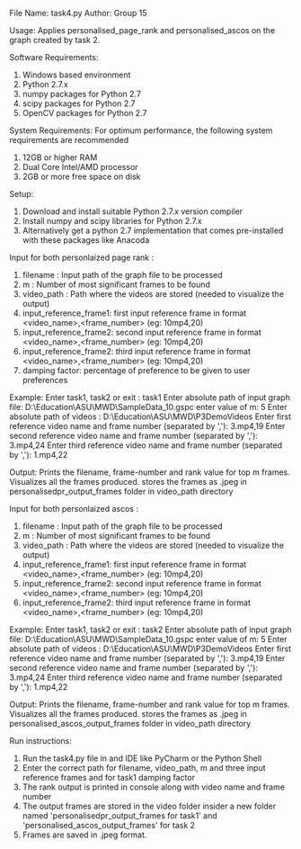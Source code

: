 File Name: task4.py
Author: Group 15

Usage: Applies personalised_page_rank and personalised_ascos on the graph created by task 2.

Software Requirements:
  1. Windows based environment
  2. Python 2.7.x
  3. numpy packages for Python 2.7
  4. scipy packages for Python 2.7
  5. OpenCV packages for Python 2.7


System Requirements:
For optimum performance, the following system requirements are recommended
  1. 12GB or higher RAM
  2. Dual Core Intel/AMD processor
  3. 2GB or more free space on disk

Setup:
  1. Download and install suitable Python 2.7.x   version compiler
  2. Install numpy and scipy libraries for Python 2.7.x
  3. Alternatively get a python 2.7 implementation that comes pre-installed with these packages like Anacoda

Input for both personlaized page rank :
1. filename : Input path of the graph file to be processed
2. m : Number of most significant frames to be found
3. video_path : Path where the videos are stored (needed to visualize the output)
4. input_reference_frame1: first input reference frame in format <video_name>,<frame_number> (eg: 10mp4,20)
5. input_reference_frame2: second input reference frame in format <video_name>,<frame_number> (eg: 10mp4,20)
6. input_reference_frame2: third input reference frame in format <video_name>,<frame_number> (eg: 10mp4,20)
7. damping factor: percentage of preference to be given to user preferences 

Example:
Enter task1, task2 or exit : task1
Enter absolute path of input graph file: D:\Education\ASU\MWD\SampleData_10.gspc
enter value of m: 5
Enter absolute path of videos : D:\Education\ASU\MWD\P3DemoVideos
Enter first reference video name and frame number (separated by ','): 3.mp4,19
Enter second reference video name and frame number (separated by ','): 3.mp4,24
Enter third reference video name and frame number (separated by ','): 1.mp4,22


Output:
Prints the filename, frame-number and rank value for top m frames.
Visualizes all the frames produced.
stores the frames as .jpeg in personalisedpr_output_frames folder in video_path directory

Input for both personlaized ascos :
1. filename : Input path of the graph file to be processed
2. m : Number of most significant frames to be found
3. video_path : Path where the videos are stored (needed to visualize the output)
4. input_reference_frame1: first input reference frame in format <video_name>,<frame_number> (eg: 10mp4,20)
5. input_reference_frame2: second input reference frame in format <video_name>,<frame_number> (eg: 10mp4,20)
6. input_reference_frame2: third input reference frame in format <video_name>,<frame_number> (eg: 10mp4,20)

Example:
Enter task1, task2 or exit : task2
Enter absolute path of input graph file: D:\Education\ASU\MWD\SampleData_10.gspc
enter value of m: 5
Enter absolute path of videos : D:\Education\ASU\MWD\P3DemoVideos
Enter first reference video name and frame number (separated by ','): 3.mp4,19
Enter second reference video name and frame number (separated by ','): 3.mp4,24
Enter third reference video name and frame number (separated by ','): 1.mp4,22

Output:
Prints the filename, frame-number and rank value for top m frames.
Visualizes all the frames produced.
stores the frames as .jpeg in personalised_ascos_output_frames folder in video_path directory

Run instructions:

1. Run the task4.py file in and IDE like PyCharm or the Python Shell
2. Enter the correct path for filename, video_path, m and three input reference frames and for task1 damping factor
3. The rank output is printed in console along with video name and frame number
4. The output frames are stored in the video folder insider a new folder named 'personalisedpr_output_frames for task1' and 'personalised_ascos_output_frames' for task 2
5. Frames are saved in .jpeg format.
